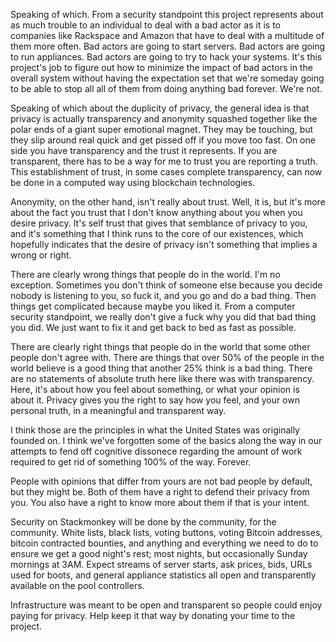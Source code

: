 Speaking of which. From a security standpoint this project represents about as much trouble to an individual to deal with a bad actor as it is to companies like Rackspace and Amazon that have to deal with a multitude of them more often. Bad actors are going to start servers. Bad actors are going to run appliances. Bad actors are going to try to hack your systems. It's this project's job to figure out how to minimize the impact of bad actors in the overall system without having the expectation set that we're someday going to be able to stop all all of them from doing anything bad forever. We're not.

Speaking of which about the duplicity of privacy, the general idea is that privacy is actually transparency and anonymity squashed together like the polar ends of a giant super emotional magnet. They may be touching, but they slip around real quick and get pissed off if you move too fast. On one side you have transparency and the trust it represents. If you are transparent, there has to be a way for me to trust you are reporting a truth. This establishment of trust, in some cases complete transparency, can now be done in a computed way using blockchain technologies.

Anonymity, on the other hand, isn't really about trust. Well, it is, but it's more about the fact you trust that I don't know anything about you when you desire privacy. It's self trust that gives that semblance of privacy to you, and it's something that I think runs to the core of our existences, which hopefully indicates that the desire of privacy isn't something that implies a wrong or right.

There are clearly wrong things that people do in the world. I'm no exception. Sometimes you don't think of someone else because you decide nobody is listening to you, so fuck it, and you go and do a bad thing. Then things get complicated because maybe you liked it. From a computer security standpoint, we really don't give a fuck why you did that bad thing you did. We just want to fix it and get back to bed as fast as possible.

There are clearly right things that people do in the world that some other people don't agree with. There are things that over 50% of the people in the world believe is a good thing that another 25% think is a bad thing. There are no statements of absolute truth here like there was with transparency. Here, it's about how you feel about something, or what your opinion is about it. Privacy gives you the right to say how you feel, and your own personal truth, in a meaningful and transparent way.

I think those are the principles in what the United States was originally founded on. I think we've forgotten some of the basics along the way in our attempts to fend off cognitive dissonece regarding the amount of work required to get rid of something 100% of the way. Forever.

People with opinions that differ from yours are not bad people by default, but they might be. Both of them have a right to defend their privacy from you. You also have a right to know more about them if that is your intent.

Security on Stackmonkey will be done by the community, for the community. White lists, black lists, voting buttons, voting Bitcoin addresses, bitcoin contracted bounties, and anything and everything we need to do to ensure we get a good night's rest; most nights, but occasionally Sunday mornings at 3AM. Expect streams of server starts, ask prices, bids, URLs used for boots, and general appliance statistics all open and transparently available on the pool controllers.

Infrastructure was meant to be open and transparent so people could enjoy paying for privacy. Help keep it that way by donating your time to the project.

